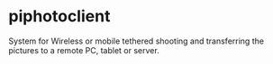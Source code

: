 # piphotoclient
System for Wireless or mobile tethered shooting and transferring the pictures to a remote PC, tablet or server.
